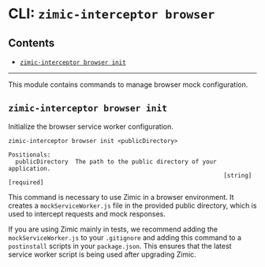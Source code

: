 # CLI: `zimic-interceptor browser` <!-- omit from toc -->

## Contents <!-- omit from toc -->

- [`zimic-interceptor browser init`](#zimic-interceptor-browser-init)

---

This module contains commands to manage browser mock configuration.

## `zimic-interceptor browser init`

Initialize the browser service worker configuration.

```
zimic-interceptor browser init <publicDirectory>

Positionals:
  publicDirectory  The path to the public directory of your application.
                                                             [string] [required]
```

This command is necessary to use Zimic in a browser environment. It creates a `mockServiceWorker.js` file in the
provided public directory, which is used to intercept requests and mock responses.

If you are using Zimic mainly in tests, we recommend adding the `mockServiceWorker.js` to your `.gitignore` and adding
this command to a `postinstall` scripts in your `package.json`. This ensures that the latest service worker script is
being used after upgrading Zimic.
